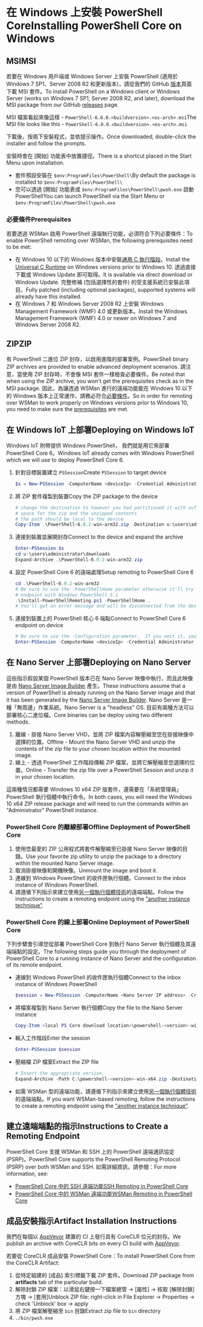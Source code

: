 # <a name="installing-powershell-core-on-windows"></a><span data-ttu-id="1d4de-101">在 Windows 上安裝 PowerShell Core</span><span class="sxs-lookup"><span data-stu-id="1d4de-101">Installing PowerShell Core on Windows</span></span>

## <a name="msi"></a><span data-ttu-id="1d4de-102">MSI</span><span class="sxs-lookup"><span data-stu-id="1d4de-102">MSI</span></span>

<span data-ttu-id="1d4de-103">若要在 Windows 用戶端或 Windows Server 上安裝 PowerShell (適用於 Windows 7 SP1、Server 2008 R2 和更新版本)，請從我們的 GitHub [版本][]頁面下載 MSI 套件。</span><span class="sxs-lookup"><span data-stu-id="1d4de-103">To install PowerShell on a Windows client or Windows Server (works on Windows 7 SP1, Server 2008 R2, and later), download the MSI package from our GitHub [releases][] page.</span></span>

<span data-ttu-id="1d4de-104">MSI 檔案看起來像這樣 - `PowerShell-6.0.0.<buildversion>.<os-arch>.msi`</span><span class="sxs-lookup"><span data-stu-id="1d4de-104">The MSI file looks like this - `PowerShell-6.0.0.<buildversion>.<os-arch>.msi`</span></span>
<!-- TODO: should be updated to point to the Download Center as well -->

<span data-ttu-id="1d4de-105">下載後，按兩下安裝程式，並依提示操作。</span><span class="sxs-lookup"><span data-stu-id="1d4de-105">Once downloaded, double-click the installer and follow the prompts.</span></span>

<span data-ttu-id="1d4de-106">安裝時會在 [開始] 功能表中放置捷徑。</span><span class="sxs-lookup"><span data-stu-id="1d4de-106">There is a shortcut placed in the Start Menu upon installation.</span></span>

- <span data-ttu-id="1d4de-107">套件預設安裝在 `$env:ProgramFiles\PowerShell\`</span><span class="sxs-lookup"><span data-stu-id="1d4de-107">By default the package is installed to `$env:ProgramFiles\PowerShell\`</span></span>
- <span data-ttu-id="1d4de-108">您可以透過 [開始] 功能表或 `$env:ProgramFiles\PowerShell\pwsh.exe` 啟動 PowerShell</span><span class="sxs-lookup"><span data-stu-id="1d4de-108">You can launch PowerShell via the Start Menu or `$env:ProgramFiles\PowerShell\pwsh.exe`</span></span>

### <a name="prerequisites"></a><span data-ttu-id="1d4de-109">必要條件</span><span class="sxs-lookup"><span data-stu-id="1d4de-109">Prerequisites</span></span>

<span data-ttu-id="1d4de-110">若要透過 WSMan 啟用 PowerShell 遠端執行功能，必須符合下列必要條件：</span><span class="sxs-lookup"><span data-stu-id="1d4de-110">To enable PowerShell remoting over WSMan, the following prerequisites need to be met:</span></span>

- <span data-ttu-id="1d4de-111">在 Windows 10 以下的 Windows 版本中安裝[通用 C 執行階段](https://www.microsoft.com/download/details.aspx?id=50410)。</span><span class="sxs-lookup"><span data-stu-id="1d4de-111">Install the [Universal C Runtime](https://www.microsoft.com/download/details.aspx?id=50410) on Windows versions prior to Windows 10.</span></span>
  <span data-ttu-id="1d4de-112">透過直接下載或 Windows Update 即可取得。</span><span class="sxs-lookup"><span data-stu-id="1d4de-112">It is available via direct download or Windows Update.</span></span>
  <span data-ttu-id="1d4de-113">完整修補 (包括選擇性的套件) 的受支援系統已安裝此項目。</span><span class="sxs-lookup"><span data-stu-id="1d4de-113">Fully patched (including optional packages), supported systems will already have this installed.</span></span>
- <span data-ttu-id="1d4de-114">在 Windows 7 和 Windows Server 2008 R2 上安裝 Windows Management Framework (WMF) 4.0 或更新版本。</span><span class="sxs-lookup"><span data-stu-id="1d4de-114">Install the Windows Management Framework (WMF) 4.0 or newer on Windows 7 and Windows Server 2008 R2.</span></span>

## <a name="zip"></a><span data-ttu-id="1d4de-115">ZIP</span><span class="sxs-lookup"><span data-stu-id="1d4de-115">ZIP</span></span>

<span data-ttu-id="1d4de-116">有 PowerShell 二進位 ZIP 封存，以啟用進階的部署案例。</span><span class="sxs-lookup"><span data-stu-id="1d4de-116">PowerShell binary ZIP archives are provided to enable advanced deployment scenarios.</span></span>
<span data-ttu-id="1d4de-117">請注意，當使用 ZIP 封存時，不會像 MSI 套件一樣檢查必要條件。</span><span class="sxs-lookup"><span data-stu-id="1d4de-117">Be noted that when using the ZIP archive, you won't get the prerequisites check as in the MSI package.</span></span>
<span data-ttu-id="1d4de-118">因此，為讓透過 WSMan 進行的遠端功能能在 Windows 10 以下的 Windows 版本上正常運作，請務必符合[必要條件](#prerequisites)。</span><span class="sxs-lookup"><span data-stu-id="1d4de-118">So in order for remoting over WSMan to work properly on Windows versions prior to Windows 10, you need to make sure the [prerequisites](#prerequisites) are met.</span></span>

## <a name="deploying-on-windows-iot"></a><span data-ttu-id="1d4de-119">在 Windows IoT 上部署</span><span class="sxs-lookup"><span data-stu-id="1d4de-119">Deploying on Windows IoT</span></span>

<span data-ttu-id="1d4de-120">Windows IoT 附帶提供 Windows PowerShell， 我們就是用它來部署 PowerShell Core 6。</span><span class="sxs-lookup"><span data-stu-id="1d4de-120">Windows IoT already comes with Windows PowerShell which we will use to deploy PowerShell Core 6.</span></span>

1. <span data-ttu-id="1d4de-121">針對目標裝置建立 `PSSession`</span><span class="sxs-lookup"><span data-stu-id="1d4de-121">Create `PSSession` to target device</span></span>

   ```powershell
   $s = New-PSSession -ComputerName <deviceIp> -Credential Administrator
   ```

2. <span data-ttu-id="1d4de-122">將 ZIP 套件複製到裝置</span><span class="sxs-lookup"><span data-stu-id="1d4de-122">Copy the ZIP package to the device</span></span>

   ```powershell
   # change the destination to however you had partitioned it with sufficient
   # space for the zip and the unzipped contents
   # the path should be local to the device
   Copy-Item .\PowerShell-6.0.2-win-arm32.zip -Destination u:\users\administrator\Downloads -ToSession $s
   ```

3. <span data-ttu-id="1d4de-123">連接到裝置並展開封存</span><span class="sxs-lookup"><span data-stu-id="1d4de-123">Connect to the device and expand the archive</span></span>

   ```powershell
   Enter-PSSession $s
   cd u:\users\administrator\downloads
   Expand-Archive .\PowerShell-6.0.2-win-arm32.zip
   ```

4. <span data-ttu-id="1d4de-124">設定 PowerShell Core 6 的遠端處理</span><span class="sxs-lookup"><span data-stu-id="1d4de-124">Setup remoting to PowerShell Core 6</span></span>

   ```powershell
   cd .\PowerShell-6.0.2-win-arm32
   # Be sure to use the -PowerShellHome parameter otherwise it'll try to create a new
   # endpoint with Windows PowerShell 5.1
   .\Install-PowerShellRemoting.ps1 -PowerShellHome .
   # You'll get an error message and will be disconnected from the device because it has to restart WinRM
   ```

5. <span data-ttu-id="1d4de-125">連接到裝置上的 PowerShell 核心 6 端點</span><span class="sxs-lookup"><span data-stu-id="1d4de-125">Connect to PowerShell Core 6 endpoint on device</span></span>

   ```powershell
   # Be sure to use the -Configuration parameter.  If you omit it, you will connect to Windows PowerShell 5.1
   Enter-PSSession -ComputerName <deviceIp> -Credential Administrator -Configuration powershell.6.0.2
   ```

## <a name="deploying-on-nano-server"></a><span data-ttu-id="1d4de-126">在 Nano Server 上部署</span><span class="sxs-lookup"><span data-stu-id="1d4de-126">Deploying on Nano Server</span></span>

<span data-ttu-id="1d4de-127">這些指示假設某個 PowerShell 版本已在 Nano Server 映像中執行，而且此映像是由 [Nano Server Image Builder](/windows-server/get-started/deploy-nano-server) 產生。</span><span class="sxs-lookup"><span data-stu-id="1d4de-127">These instructions assume that a version of PowerShell is already running on the Nano Server image and that it has been generated by the [Nano Server Image Builder](/windows-server/get-started/deploy-nano-server).</span></span>
<span data-ttu-id="1d4de-128">Nano Server 是一種「無周邊」作業系統。</span><span class="sxs-lookup"><span data-stu-id="1d4de-128">Nano Server is a "headless" OS.</span></span> <span data-ttu-id="1d4de-129">目前有兩種方法可以部署核心二進位檔。</span><span class="sxs-lookup"><span data-stu-id="1d4de-129">Core binaries can be deploy using two different methods.</span></span>

1. <span data-ttu-id="1d4de-130">離線 - 掛接 Nano Server VHD，並將 ZIP 檔案內容解壓縮至您在掛接映像中選擇的位置。</span><span class="sxs-lookup"><span data-stu-id="1d4de-130">Offline - Mount the Nano Server VHD and unzip the contents of the zip file to your chosen location within the mounted image.</span></span>
2. <span data-ttu-id="1d4de-131">線上 - 透過 PowerShell 工作階段傳輸 ZIP 檔案，並將它解壓縮至您選擇的位置。</span><span class="sxs-lookup"><span data-stu-id="1d4de-131">Online - Transfer the zip file over a PowerShell Session and unzip it in your chosen location.</span></span>

<span data-ttu-id="1d4de-132">這兩種情況都需要 Windows 10 x64 ZIP 版套件，還需要在「系統管理員」PowerShell 執行個體中執行命令。</span><span class="sxs-lookup"><span data-stu-id="1d4de-132">In both cases, you will need the Windows 10 x64 ZIP release package and will need to run the commands within an "Administrator" PowerShell instance.</span></span>

### <a name="offline-deployment-of-powershell-core"></a><span data-ttu-id="1d4de-133">PowerShell Core 的離線部署</span><span class="sxs-lookup"><span data-stu-id="1d4de-133">Offline Deployment of PowerShell Core</span></span>

1. <span data-ttu-id="1d4de-134">使用您最愛的 ZIP 公用程式將套件解壓縮至已掛接 Nano Server 映像的目錄。</span><span class="sxs-lookup"><span data-stu-id="1d4de-134">Use your favorite zip utility to unzip the package to a directory within the mounted Nano Server image.</span></span>
2. <span data-ttu-id="1d4de-135">取消掛接映像和開機映像。</span><span class="sxs-lookup"><span data-stu-id="1d4de-135">Unmount the image and boot it.</span></span>
3. <span data-ttu-id="1d4de-136">連線到 Windows PowerShell 的收件匣執行個體。</span><span class="sxs-lookup"><span data-stu-id="1d4de-136">Connect to the inbox instance of Windows PowerShell.</span></span>
4. <span data-ttu-id="1d4de-137">請遵循下列指示來建立使用[另一個執行個體技術](#executed-by-another-instance-of-powershell-on-behalf-of-the-instance-that-it-will-register)的遠端端點。</span><span class="sxs-lookup"><span data-stu-id="1d4de-137">Follow the instructions to create a remoting endpoint using the ["another instance technique"](#executed-by-another-instance-of-powershell-on-behalf-of-the-instance-that-it-will-register).</span></span>

### <a name="online-deployment-of-powershell-core"></a><span data-ttu-id="1d4de-138">PowerShell Core 的線上部署</span><span class="sxs-lookup"><span data-stu-id="1d4de-138">Online Deployment of PowerShell Core</span></span>

<span data-ttu-id="1d4de-139">下列步驟會引導您從部署 PowerShell Core 到執行 Nano Server 執行個體及其遠端端點的設定。</span><span class="sxs-lookup"><span data-stu-id="1d4de-139">The following steps guide you through the deployment of PowerShell Core to a running instance of Nano Server and the configuration of its remote endpoint.</span></span>

- <span data-ttu-id="1d4de-140">連線到 Windows PowerShell 的收件匣執行個體</span><span class="sxs-lookup"><span data-stu-id="1d4de-140">Connect to the inbox instance of Windows PowerShell</span></span>

  ```powershell
  $session = New-PSSession -ComputerName <Nano Server IP address> -Credential <An Administrator account on the system>
  ```

- <span data-ttu-id="1d4de-141">將檔案複製到 Nano Server 執行個體</span><span class="sxs-lookup"><span data-stu-id="1d4de-141">Copy the file to the Nano Server instance</span></span>

  ```powershell
  Copy-Item <local PS Core download location>\powershell-<version>-win-x64.zip c:\ -ToSession $session
  ```

- <span data-ttu-id="1d4de-142">輸入工作階段</span><span class="sxs-lookup"><span data-stu-id="1d4de-142">Enter the session</span></span>

  ```powershell
  Enter-PSSession $session
  ```

- <span data-ttu-id="1d4de-143">壓縮檔 ZIP 檔案</span><span class="sxs-lookup"><span data-stu-id="1d4de-143">Extract the ZIP file</span></span>

  ```powershell
  # Insert the appropriate version.
  Expand-Archive -Path C:\powershell-<version>-win-x64.zip -DestinationPath "C:\PowerShellCore_<version>"
  ```

- <span data-ttu-id="1d4de-144">如需 WSMan 型的遠端功能，請遵循下列指示來建立使用[另一個執行個體技術](../core-powershell/WSMan-Remoting-in-PowerShell-Core.md#executed-by-another-instance-of-powershell-on-behalf-of-the-instance-that-it-will-register)的遠端端點。</span><span class="sxs-lookup"><span data-stu-id="1d4de-144">If you want WSMan-based remoting, follow the instructions to create a remoting endpoint using the ["another instance technique"](../core-powershell/WSMan-Remoting-in-PowerShell-Core.md#executed-by-another-instance-of-powershell-on-behalf-of-the-instance-that-it-will-register).</span></span>

## <a name="instructions-to-create-a-remoting-endpoint"></a><span data-ttu-id="1d4de-145">建立遠端端點的指示</span><span class="sxs-lookup"><span data-stu-id="1d4de-145">Instructions to Create a Remoting Endpoint</span></span>

<span data-ttu-id="1d4de-146">PowerShell Core 支援 WSMan 和 SSH 上的 PowerShell 遠端通訊協定 (PSRP)。</span><span class="sxs-lookup"><span data-stu-id="1d4de-146">PowerShell Core supports the PowerShell Remoting Protocol (PSRP) over both WSMan and SSH.</span></span>
<span data-ttu-id="1d4de-147">如需詳細資訊，請參閱：</span><span class="sxs-lookup"><span data-stu-id="1d4de-147">For more information, see:</span></span>

- <span data-ttu-id="1d4de-148">[PowerShell Core 中的 SSH 遠端功能][ssh-remoting]</span><span class="sxs-lookup"><span data-stu-id="1d4de-148">[SSH Remoting in PowerShell Core][ssh-remoting]</span></span>
- <span data-ttu-id="1d4de-149">[PowerShell Core 中的 WSMan 遠端功能][wsman-remoting]</span><span class="sxs-lookup"><span data-stu-id="1d4de-149">[WSMan Remoting in PowerShell Core][wsman-remoting]</span></span>

## <a name="artifact-installation-instructions"></a><span data-ttu-id="1d4de-150">成品安裝指示</span><span class="sxs-lookup"><span data-stu-id="1d4de-150">Artifact Installation Instructions</span></span>

<span data-ttu-id="1d4de-151">我們在每個以 [AppVeyor][] 建置的 CI 上發行具有 CoreCLR 位元的封存。</span><span class="sxs-lookup"><span data-stu-id="1d4de-151">We publish an archive with CoreCLR bits on every CI build with [AppVeyor][].</span></span>

<span data-ttu-id="1d4de-152">若要從 CoreCLR 成品安裝 PowerShell Core：</span><span class="sxs-lookup"><span data-stu-id="1d4de-152">To install PowerShell Core from the CoreCLR Artifact:</span></span>

1. <span data-ttu-id="1d4de-153">從特定組建的 [成品] 索引標籤下載 ZIP 套件。</span><span class="sxs-lookup"><span data-stu-id="1d4de-153">Download ZIP package from **artifacts** tab of the particular build.</span></span>
2. <span data-ttu-id="1d4de-154">解除封鎖 ZIP 檔案：以滑鼠右鍵按一下檔案總管 -> [屬性] -> 核取 [解除封鎖] 方塊 -> [套用]</span><span class="sxs-lookup"><span data-stu-id="1d4de-154">Unblock ZIP file: right-click in File Explorer -> Properties -> check 'Unblock' box -> apply</span></span>
3. <span data-ttu-id="1d4de-155">將 ZIP 檔案解壓縮至 `bin` 目錄</span><span class="sxs-lookup"><span data-stu-id="1d4de-155">Extract zip file to `bin` directory</span></span>
4. `./bin/pwsh.exe`

<!-- [download-center]: TODO -->
[版本]: https://github.com/PowerShell/PowerShell/releases
[releases]: https://github.com/PowerShell/PowerShell/releases
[ssh-remoting]: ../core-powershell/SSH-Remoting-in-PowerShell-Core.md
[wsman-remoting]: ../core-powershell/WSMan-Remoting-in-PowerShell-Core.md
[AppVeyor]: https://ci.appveyor.com/project/PowerShell/powershell